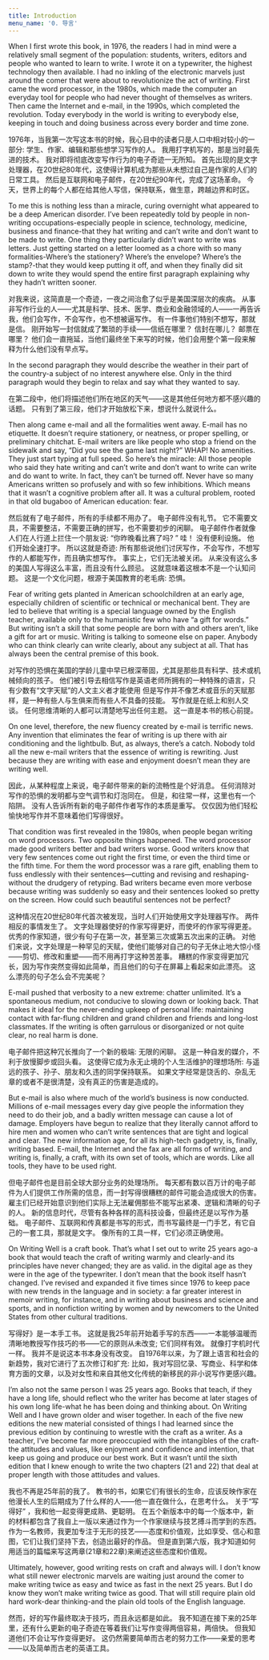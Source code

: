 ```yaml
---
title: Introduction
menu_name: '0. 导言'
---
```


When I first wrote this book, in 1976, the readers I had in mind were a relatively small segment of the population: students, writ­ers, editors and people who wanted to learn to write. I wrote it on a typewriter, the highest technology then available. I had no inkling of the electronic marvels just around the comer that were about to revolutionize the act of writing. First came the word processor, in the 1980s, which made the computer an everyday tool for people who had never thought of themselves as writers. Then came the Internet and e-mail, in the 1990s, which com­pleted the revolution. Today everybody in the world is writing to everybody else, keeping in touch and doing business across every border and time zone.

1976年，当我第一次写这本书的时候，我心目中的读者只是人口中相对较小的一部分: 学生、作家、编辑和那些想学习写作的人。 我用打字机写的，那是当时最先进的技术。 我对即将彻底改变写作行为的电子奇迹一无所知。 首先出现的是文字处理器，在20世纪80年代，这使得计算机成为那些从未想过自己是作家的人们的日常工具。 然后是互联网和电子邮件，在20世纪90年代，完成了这场革命。 今天，世界上的每个人都在给其他人写信，保持联系，做生意，跨越边界和时区。

To me this is nothing less than a miracle, curing overnight what appeared to be a deep American disorder. I’ve been repeatedly told by people in non-writing occupations-especially people in science, technology, medicine, business and finance-that they hat writing and can’t write and don’t want to be made to write. One thing they particularly didn’t want to write was letters. Just getting started on a letter loomed as a chore with so many formalities-Where’s the stationery? Where’s the envelope? Where’s the stamp?-that they would keep putting it off, and when they finally did sit down to write they would spend the entire first paragraph explaining why they hadn’t written sooner.

对我来说，这简直是一个奇迹，一夜之间治愈了似乎是美国深层次的疾病。 从事非写作行业的人——尤其是科学、技术、医学、商业和金融领域的人——一再告诉我，他们会写作，不会写作，也不想被逼写作。 有一件事他们特别不想写，那就是信。 刚开始写一封信就成了繁琐的手续——信纸在哪里？ 信封在哪儿？ 邮票在哪里？ 他们会一直拖延，当他们最终坐下来写的时候，他们会用整个第一段来解释为什么他们没有早点写。

In the second paragraph they would describe the weather in their part of the country-a subject of no interest anywhere else. Only in the third paragraph would they begin to relax and say what they wanted to say.

在第二段中，他们将描述他们所在地区的天气——这是其他任何地方都不感兴趣的话题。 只有到了第三段，他们才开始放松下来，想说什么就说什么。

Then along came e-mail and all the formalities went away. E-mail has no etiquette. It doesn’t require stationery, or neatness, or proper spelling, or preliminary chitchat. E-mail writers are like people who stop a friend on the sidewalk and say, “Did you see the game last night?” WHAP! No amenities. They just start typ­ing at full speed. So here’s the miracle: All those people who said they hate writing and can’t write and don’t want to write can write and do want to write. In fact, they can’t be turned off. Never have so many Americans written so profusely and with so few inhibi­tions. Which means that it wasn’t a cognitive problem after all. It was a cultural problem, rooted in that old bugaboo of American education: fear.

然后就有了电子邮件，所有的手续都不用办了。 电子邮件没有礼节。 它不需要文具，不需要整洁，不需要正确的拼写，也不需要初步的闲聊。 电子邮件作者就像人们在人行道上拦住一个朋友说: “你昨晚看比赛了吗? ” 哇！ 没有便利设施。 他们开始全速打字。 所以这就是奇迹: 所有那些说他们讨厌写作，不会写作，不想写作的人都能写作，而且确实想写作。 事实上，它们无法被关闭。 从来没有这么多的美国人写得这么丰富，而且没有什么顾忌。 这就意味着这根本不是一个认知问题。 这是一个文化问题，根源于美国教育的老毛病: 恐惧。

Fear of writing gets planted in American schoolchildren at an early age, especially children of scientific or technical or mechan­ical bent. They are led to believe that writing is a special language owned by the English teacher, available only to the humanistic few who have “a gift for words.” But writing isn’t a skill that some people are born with and others aren’t, like a gift for art or music. Writing is talking to someone else on paper. Anybody who can think clearly can write clearly, about any subject at all. That has always been the central premise of this book.

对写作的恐惧在美国的学龄儿童中早已根深蒂固，尤其是那些具有科学、技术或机械倾向的孩子。 他们被引导去相信写作是英语老师所拥有的一种特殊的语言，只有少数有“文字天赋”的人文主义者才能使用 但是写作并不像艺术或音乐的天赋那样，是一种有些人与生俱来而有些人不具备的技能。 写作就是在纸上和别人交谈。 任何思维清晰的人都可以清楚地写出任何主题。 这一直是本书的核心前提。

On one level, therefore, the new fluency created by e-mail is terrific news. Any invention that eliminates the fear of writing is up there with air conditioning and the lightbulb. But, as always, there’s a catch. Nobody told all the new e-mail writers that the essence of writing is rewriting. Just because they are writing with ease and enjoyment doesn’t mean they are writing well.

因此，从某种程度上来说，电子邮件带来的新的流畅性是个好消息。 任何消除对写作的恐惧的发明都与空气调节和灯泡同在。 但是，和往常一样，这里也有一个陷阱。 没有人告诉所有新的电子邮件作者写作的本质是重写。 仅仅因为他们轻松愉快地写作并不意味着他们写得很好。

That condition was first revealed in the 1980s, when people began writing on word processors. Two opposite things hap­pened. The word processor made good writers better and bad writers worse. Good writers know that very few sentences come out right the first time, or even the third time or the fifth time. For them the word processor was a rare gift, enabling them to fuss endlessly with their sentences—cutting and revising and reshaping-without the drudgery of retyping. Bad writers became even more verbose because writing was suddenly so easy and their sentences looked so pretty on the screen. How could such beautiful sentences not be perfect?

这种情况在20世纪80年代首次被发现，当时人们开始使用文字处理器写作。 两件相反的事情发生了。 文字处理器使好的作家写得更好，而使坏的作家写得更差。 优秀的作家知道，很少有句子在第一次，甚至第三次或第五次出来的正确。 对他们来说，文字处理是一种罕见的天赋，使他们能够对自己的句子无休止地大惊小怪——剪切、修改和重塑——而不用再打字这种苦差事。 糟糕的作家变得更加冗长，因为写作突然变得如此简单，而且他们的句子在屏幕上看起来如此漂亮。 这么漂亮的句子怎么会不完美呢？

E-mail pushed that verbosity to a new extreme: chatter unlim­ited. It’s a spontaneous medium, not conducive to slowing down or looking back. That makes it ideal for the never-ending upkeep of personal life: maintaining contact with far-flung children and grand­ children and friends and long-lost classmates. If the writing is often garrulous or disorganized or not quite clear, no real harm is done.

电子邮件把这种冗长推向了一个新的极端: 无限的闲聊。 这是一种自发的媒介，不利于放慢脚步或回头看。 这使得它成为永无止境的个人生活维护的理想场所: 与遥远的孩子、孙子、朋友和久违的同学保持联系。 如果文字经常是饶舌的、杂乱无章的或者不是很清楚，没有真正的伤害是造成的。

But e-mail is also where much of the world’s business is now conducted. Millions of e-mail messages every day give people the information they need to do their job, and a badly written mes­sage can cause a lot of damage. Employers have begun to realize that they literally cannot afford to hire men and women who can’t write sentences that are tight and logical and clear. The new information age, for all its high-tech gadgetry, is, finally, writing­ based. E-mail, the Internet and the fax are all forms of writing, and writing is, finally, a craft, with its own set of tools, which are words. Like all tools, they have to be used right.

但电子邮件也是目前全球大部分业务的处理场所。 每天都有数以百万计的电子邮件为人们提供工作所需的信息，而一封写得很糟糕的邮件可能会造成很大的伤害。 雇主们已经开始意识到他们实际上无法雇佣那些不能写出紧凑、逻辑和清晰的句子的人。 新的信息时代，尽管有各种各样的高科技设备，但最终还是以写作为基础。 电子邮件、互联网和传真都是书写的形式，而书写最终是一门手艺，有它自己的一套工具，那就是文字。 像所有的工具一样，它们必须正确使用。

On Writing Well is a craft book. That’s what I set out to write 25 years ago-a book that would teach the craft of writing warmly and clearly-and its principles have never changed; they are as valid. in the digital age as they were in the age of the typewriter. I don’t mean that the book itself hasn’t changed. I’ve revised and expanded it five times since 1976 to keep pace with new trends in the language and in society: a far greater interest in memoir­ writing, for instance, and in writing about business and science and sports, and in nonfiction writing by women and by newcom­ers to the United States from other cultural traditions.

写得好》是一本手工书。 这就是我25年前开始着手写的东西——一本能够温暖而清晰地教授写作技巧的书——它的原则从未改变; 它们同样有效。 就像打字机时代一样。 我并不是说这本书本身没有改变。 自1976年以来，为了跟上语言和社会的新趋势，我对它进行了五次修订和扩充: 比如，我对写回忆录、写商业、科学和体育方面的文章，以及对女性和来自其他文化传统的新移民的非小说写作更感兴趣。

I’m also not the same person I was 25 years ago. Books that teach, if they have a long life, should reflect who the writer has become at later stages of his own long life-what he has been doing and thinking about. On Writing Well and I have grown older and wiser together. In each of the five new editions the new material consisted of things I had learned since the previous edi­tion by continuing to wrestle with the craft as a writer. As a teacher, I’ve become far more preoccupied with the intangibles of the craft-the attitudes and values, like enjoyment and confi­dence and intention, that keep us going and produce our best work. But it wasn’t until the sixth edition that I knew enough to write the two chapters (21 and 22) that deal at proper length with those attitudes and values.

我也不再是25年前的我了。 教书的书，如果它们有很长的生命，应该反映作家在他漫长人生的后期成为了什么样的人——他一直在做什么，在思考什么。 关于“写得好” ，我和他一起变得更成熟、更聪明。 在五个新版本中的每一个版本中，新的材料都包含了我自上一版以来通过作为一个作家继续与技艺搏斗而学到的东西。 作为一名教师，我更加专注于无形的技艺——态度和价值观，比如享受、信心和意图，它们让我们坚持下去，创造出最好的作品。 但是直到第六版，我才知道如何用适当的篇幅来写这两章(21章和22章)来阐述这些态度和价值观。

Ultimately, however, good writing rests on craft and always will. I don’t know what still newer electronic marvels are waiting just around the comer to make writing twice as easy and twice as fast in the next 25 years. But I do know they won’t make writing twice as good. That will still require plain old hard work-dear thinking-and the plain old tools of the English language.

然而，好的写作最终取决于技巧，而且永远都是如此。 我不知道在接下来的25年里，还有什么更新的电子奇迹在等着我们让写作变得两倍容易，两倍快。 但我知道他们不会让写作变得更好。 这仍然需要简单而古老的努力工作——亲爱的思考——以及简单而古老的英语工具。
